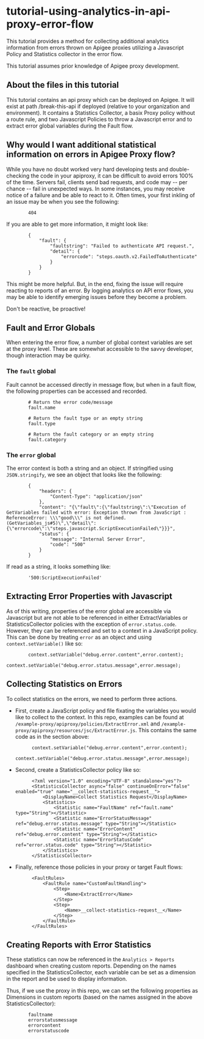 # tutorial-using-analytics-in-api-proxy-error-flow
This tutorial provides a method for collecting additional analytics information from errors thrown on Apigee proxies utilizing a Javascript Policy and Statistics collector in the error flow.

This tutorial assumes prior knowledge of Apigee proxy development.

## About the files in this tutorial
This tutorial contains an api proxy which can be deployed on Apigee.  It will exist at path /break-this-api if deployed (relative to your organization and environment).  It contains a Statistics Collector, a basix Proxy policy without a route rule, and two Javascript Policies to throw a Javascript error and to extract error global variables during the Fault flow.

## Why would I want additional statistical information on errors in Apigee Proxy flow?
While you have no doubt worked very hard developing tests and double-checking the code in your apiproxy, it can be difficult to avoid errors 100% of the time.  Servers fail, clients send bad requests, and code may -- per chance -- fail in unexpected ways.  In some instances, you may receive notice of a failure and be able to react to it.  Often times, your first inkling of an issue may be when you see the following:

            404

If you are able to get more information, it might look like:

            {
                "fault": {
                    "faultstring": "Failed to authenticate API request.",
                    "detail": {
                        "errorcode": "steps.oauth.v2.FailedToAuthenticate"
                    }
                }
            }

This might be more helpful.  But, in the end, fixing the issue will require reacting to reports of an error.  By logging analytics on API error flows, you may be able to identify emerging issues before they become a problem.  

Don't be reactive, be proactive!

## Fault and Error Globals
When entering the error flow, a number of global context variables are set at the proxy level.  These are somewhat accessible to the savvy developer, though interaction may be quirky.

### The `fault` global
Fault cannot be accessed directly in message flow, but when in a fault flow, the following properties can be accessed and recorded.

            # Return the error code/message
            fault.name
            
            # Return the fault type or an empty string
            fault.type
            
            # Return the fault category or an empty string
            fault.category


### The `error` global
The error context is both a string and an object.  If stringified using `JSON.stringify`, we see an object that looks like the following:

            {
                "headers": {
                    "Content-Type": "application/json"
                },
                "content": "{\"fault\":{\"faultstring\":\"Execution of GetVariables failed with error: Exception thrown from JavaScript : ReferenceError: \\\"good\\\" is not defined. (GetVariables_js#5)\",\"detail\":{\"errorcode\":\"steps.javascript.ScriptExecutionFailed\"}}}",
                "status": {
                    "message": "Internal Server Error",
                    "code": "500"
                }
            }
            
If read as a string, it looks something like:

            '500:ScriptExecutionFailed'

## Extracting Error Properties with Javascript
As of this writing, properties of the error global are accessible via Javascript but are not able to be referenced in either ExtractVariables or StatisticsCollector policies with the exception of `error.status.code`. However, they can be referenced and set to a context in a JavaScript policy.  This can be done by treating `error` as an object and using `context.setVariable()` like so:

            context.setVariable("debug.error.content",error.content);
            context.setVariable("debug.error.status.message",error.message);

## Collecting Statistics on Errors
To collect statistics on the errors, we need to perform three actions.

+ First, create a JavaScript policy and file fixating the variables you would like to collect to the context.  In this repo, examples can be found at `/example-proxy/apiproxy/policies/ExtractError.xml` and `/example-proxy/apiproxy/resources/jsc/ExtractError.js`.  This contains the same code as in the section above:

            context.setVariable("debug.error.content",error.content);
            context.setVariable("debug.error.status.message",error.message);

+ Second, create a StatisticsCollector policy like so:

            <?xml version="1.0" encoding="UTF-8" standalone="yes"?>
            <StatisticsCollector async="false" continueOnError="false" enabled="true" name="__collect-statistics-request__">
                <DisplayName>Collect Statistics Request</DisplayName>
                <Statistics>
                    <Statistic name="FaultName" ref="fault.name" type="String"></Statistic>
                  	<Statistic name="ErrorStatusMessage" ref="debug.error.status.message" type="String"></Statistic>
                  	<Statistic name="ErrorContent" ref="debug.error.content" type="String"></Statistic>
                  	<Statistic name="ErrorStatusCode" ref="error.status.code" type="String"></Statistic>
                </Statistics>
            </StatisticsCollector>

+ Finally, reference those policies in your proxy or target Fault flows:

            <FaultRules>
                <FaultRule name="CustomFaultHandling">
                    <Step>
                        <Name>ExtractError</Name>
                    </Step>
                    <Step>
                        <Name>__collect-statistics-request__</Name>
                    </Step>
                </FaultRule>
            </FaultRules>

## Creating Reports with Error Statistics
These statistics can now be referenced in the `Analytics > Reports` dashboard when creating custom reports.  Depending on the names specified in the StatisticsCollector, each variable can be set as a dimension in the report and be used to display information.

Thus, if we use the proxy in this repo, we can set the following properties as Dimensions in custom reports (based on the names assigned in the above StatisticsCollector):

            faultname
            errorstatusmessage
            errorcontent
            errorstatuscode

